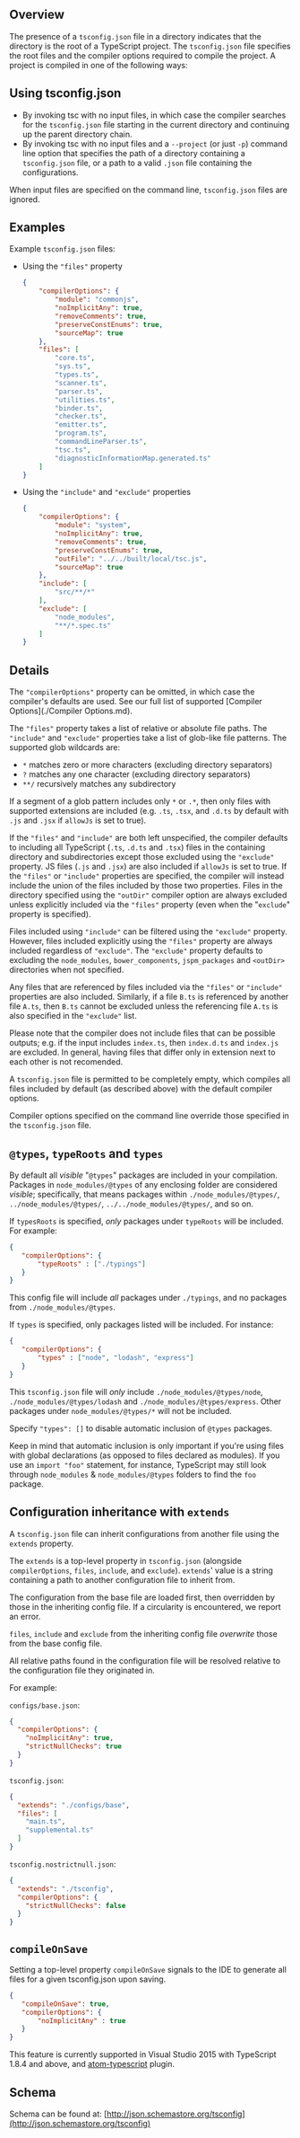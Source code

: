 ## Overview

The presence of a `tsconfig.json` file in a directory indicates that the directory is the root of a TypeScript project.
The `tsconfig.json` file specifies the root files and the compiler options required to compile the project.
A project is compiled in one of the following ways:

## Using tsconfig.json

* By invoking tsc with no input files, in which case the compiler searches for the `tsconfig.json` file starting in the current directory and continuing up the parent directory chain.
* By invoking tsc with no input files and a `--project` (or just `-p`) command line option that specifies the path of a directory containing a `tsconfig.json` file, or a path to a valid `.json` file containing the configurations.

When input files are specified on the command line, `tsconfig.json` files are ignored.

## Examples

Example `tsconfig.json` files:

* Using the `"files"` property

  ```json
  {
      "compilerOptions": {
          "module": "commonjs",
          "noImplicitAny": true,
          "removeComments": true,
          "preserveConstEnums": true,
          "sourceMap": true
      },
      "files": [
          "core.ts",
          "sys.ts",
          "types.ts",
          "scanner.ts",
          "parser.ts",
          "utilities.ts",
          "binder.ts",
          "checker.ts",
          "emitter.ts",
          "program.ts",
          "commandLineParser.ts",
          "tsc.ts",
          "diagnosticInformationMap.generated.ts"
      ]
  }
  ```

* Using the `"include"` and `"exclude"` properties

  ```json
  {
      "compilerOptions": {
          "module": "system",
          "noImplicitAny": true,
          "removeComments": true,
          "preserveConstEnums": true,
          "outFile": "../../built/local/tsc.js",
          "sourceMap": true
      },
      "include": [
          "src/**/*"
      ],
      "exclude": [
          "node_modules",
          "**/*.spec.ts"
      ]
  }
  ```

## Details

The `"compilerOptions"` property can be omitted, in which case the compiler's defaults are used. See our full list of supported [Compiler Options](./Compiler Options.md).

The `"files"` property takes a list of relative or absolute file paths.
The `"include"` and `"exclude"` properties take a list of glob-like file patterns.
The supported glob wildcards are:

* `*` matches zero or more characters (excluding directory separators)
* `?` matches any one character (excluding directory separators)
* `**/` recursively matches any subdirectory

If a segment of a glob pattern includes only `*` or `.*`, then only files with supported extensions are included (e.g. `.ts`, `.tsx`, and `.d.ts` by default with `.js` and `.jsx` if `allowJs` is set to true).

If the `"files"` and `"include"` are both left unspecified, the compiler defaults to including all TypeScript (`.ts`, `.d.ts` and `.tsx`) files in the containing directory and subdirectories except those excluded using the `"exclude"` property. JS files (`.js` and `.jsx`) are also included if `allowJs` is set to true.
If the `"files"` or `"include"` properties are specified, the compiler will instead include the union of the files included by those two properties.
Files in the directory specified using the `"outDir"` compiler option are always excluded unless explicitly included via the `"files"` property (even when the "`exclude`" property is specified).

Files included using `"include"` can be filtered using the `"exclude"` property.
However, files included explicitly using the `"files"` property are always included regardless of `"exclude"`.
The `"exclude"` property defaults to excluding the `node_modules`, `bower_components`, `jspm_packages` and `<outDir>` directories when not specified.

Any files that are referenced by files included via the `"files"` or `"include"` properties are also included.
Similarly, if a file `B.ts` is referenced by another file `A.ts`, then `B.ts` cannot be excluded unless the referencing file `A.ts` is also specified in the `"exclude"` list.

Please note that the compiler does not include files that can be possible outputs; e.g. if the input includes `index.ts`, then `index.d.ts` and `index.js` are excluded.
In general, having files that differ only in extension next to each other is not recomended.

A `tsconfig.json` file is permitted to be completely empty, which compiles all files included by default (as described above) with the default compiler options.

Compiler options specified on the command line override those specified in the `tsconfig.json` file.

## `@types`, `typeRoots` and `types`

By default all *visible* "`@types`" packages are included in your compilation.
Packages in `node_modules/@types` of any enclosing folder are considered *visible*;
specifically, that means packages within `./node_modules/@types/`,  `../node_modules/@types/`, `../../node_modules/@types/`, and so on.

If `typesRoots` is specified, *only* packages under `typeRoots` will be included.
For example:

```json
{
   "compilerOptions": {
       "typeRoots" : ["./typings"]
   }
}
```

This config file will include *all* packages under `./typings`, and no packages from `./node_modules/@types`.

If `types` is specified, only packages listed will be included.
For instance:

```json
{
   "compilerOptions": {
       "types" : ["node", "lodash", "express"]
   }
}
```

This `tsconfig.json` file will *only* include  `./node_modules/@types/node`, `./node_modules/@types/lodash` and `./node_modules/@types/express`.
Other packages under `node_modules/@types/*` will not be included.

Specify `"types": []` to disable automatic inclusion of `@types` packages.

Keep in mind that automatic inclusion is only important if you're using files with global declarations (as opposed to files declared as modules).
If you use an `import "foo"` statement, for instance, TypeScript may still look through `node_modules` & `node_modules/@types` folders to find the `foo` package.

## Configuration inheritance with `extends`

A `tsconfig.json` file can inherit configurations from another file using the `extends` property.

The `extends` is a top-level property in `tsconfig.json` (alongside `compilerOptions`, `files`, `include`, and `exclude`).
`extends`' value is a string containing a path to another configuration file to inherit from.

The configuration from the base file are loaded first, then overridden by those  in the inheriting config file.
If a circularity is encountered, we report an error.

`files`, `include` and `exclude` from the inheriting config file *overwrite* those from the base config file.

All relative paths found in the configuration file will be resolved relative to the configuration file they originated in.

For example:

`configs/base.json`:

```json
{
  "compilerOptions": {
    "noImplicitAny": true,
    "strictNullChecks": true
  }
}
```

`tsconfig.json`:

```json
{
  "extends": "./configs/base",
  "files": [
    "main.ts",
    "supplemental.ts"
  ]
}
```

`tsconfig.nostrictnull.json`:

```json
{
  "extends": "./tsconfig",
  "compilerOptions": {
    "strictNullChecks": false
  }
}
```

## `compileOnSave`

Setting a top-level property `compileOnSave` signals to the IDE to generate all files for a given tsconfig.json upon saving.

```json
{
   "compileOnSave": true,
   "compilerOptions": {
       "noImplicitAny" : true
   }
}
```

This feature is currently supported in Visual Studio 2015 with TypeScript 1.8.4 and above, and [atom-typescript](https://github.com/TypeStrong/atom-typescript/blob/master/docs/tsconfig.md#compileonsave) plugin.

## Schema

Schema can be found at: [http://json.schemastore.org/tsconfig](http://json.schemastore.org/tsconfig)
